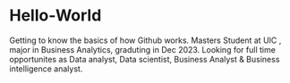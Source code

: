 # Hello-World
Getting to know the basics of how Github works. 
Masters Student at UIC , major in Business Analytics, graduting in Dec 2023. 
Looking for full time opportunites as Data analyst, Data scientist, Business Analyst & Business intelligence analyst.
